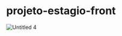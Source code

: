 # projeto-estagio-front


![Untitled 4](https://github.com/gaalvesj/projeto-estagio-front/assets/23504396/cdef72ec-3c59-4048-ab1f-bf89e8d1cd39)

